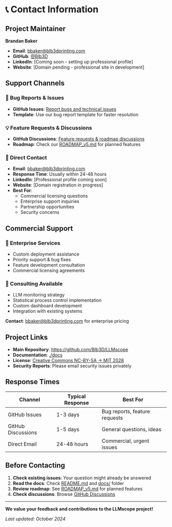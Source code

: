 # 📞 Contact Information

## Project Maintainer
**Brandan Baker**  
- **Email**: bbaker@blb3dprinting.com
- **GitHub**: [@Blb3D](https://github.com/Blb3D)
- **LinkedIn**: [Coming soon - setting up professional profile]
- **Website**: [Domain pending - professional site in development]

## Support Channels

### 🐛 Bug Reports & Issues
- **GitHub Issues**: [Report bugs and technical issues](https://github.com/Blb3D/LLMscope/issues)
- **Template**: Use our bug report template for faster resolution

### 💡 Feature Requests & Discussions
- **GitHub Discussions**: [Feature requests & roadmap discussions](https://github.com/Blb3D/LLMscope/discussions)
- **Roadmap**: Check our [ROADMAP_v5.md](docs/ROADMAP_v5.md) for planned features

### 📧 Direct Contact
- **Email**: bbaker@blb3dprinting.com
- **Response Time**: Usually within 24-48 hours
- **LinkedIn**: [Professional profile coming soon]
- **Website**: [Domain registration in progress]
- **Best For**: 
  - Commercial licensing questions
  - Enterprise support inquiries
  - Partnership opportunities
  - Security concerns

## Commercial Support

### 🏢 Enterprise Services
- Custom deployment assistance
- Priority support & bug fixes
- Feature development consultation
- Commercial licensing agreements

### 💼 Consulting Available
- LLM monitoring strategy
- Statistical process control implementation
- Custom dashboard development
- Integration with existing systems

**Contact**: bbaker@blb3dprinting.com for enterprise pricing

## Project Links

- **Main Repository**: https://github.com/Blb3D/LLMscope
- **Documentation**: [./docs](./docs)
- **License**: [Creative Commons NC-BY-SA → MIT 2028](LICENSE)
- **Security Reports**: Please email security issues privately

## Response Times

| Channel | Typical Response | Best For |
|---------|-----------------|----------|
| GitHub Issues | 1-3 days | Bug reports, feature requests |
| GitHub Discussions | 1-5 days | General questions, ideas |
| Direct Email | 24-48 hours | Commercial, urgent issues |

## Before Contacting

1. **Check existing issues**: Your question might already be answered
2. **Read the docs**: Check [README.md](README.md) and [docs/](docs/) folder
3. **Review roadmap**: See [ROADMAP_v5.md](docs/ROADMAP_v5.md) for planned features
4. **Check discussions**: Browse [GitHub Discussions](https://github.com/Blb3D/LLMscope/discussions)

---

**We value your feedback and contributions to the LLMscope project!**

*Last updated: October 2024*